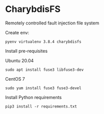 # CharybdisFS
Remotely controlled fault injection file system

Create env: 
    
    pyenv virtualenv 3.8.4 charybdisfs

Install pre-requisites


Ubuntu 20.04

    sudo apt install fuse3 libfuse3-dev

CentOS 7

    sudo yum install fuse3 fuse3-devel

Install Python requirements 

    pip3 install -r requirements.txt
